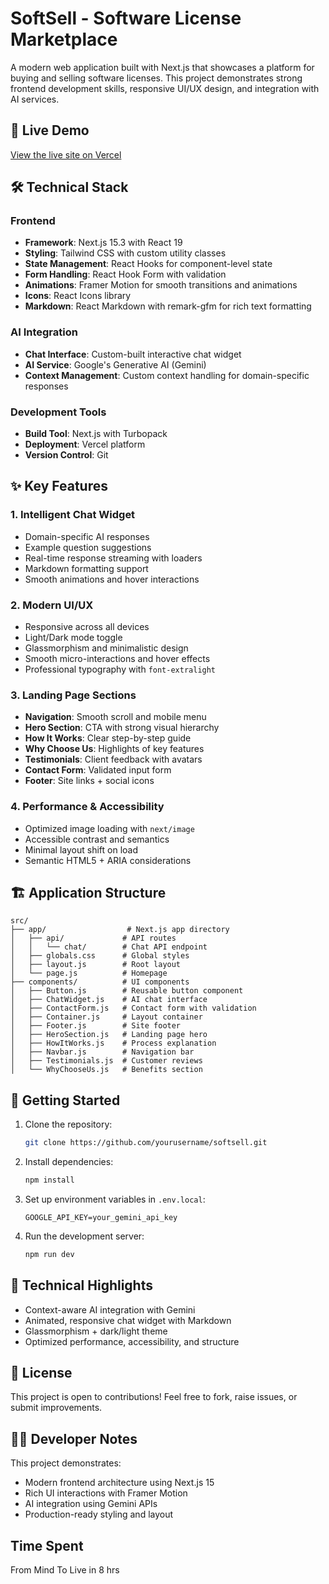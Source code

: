 # SoftSell - Software License Marketplace

A modern web application built with Next.js that showcases a platform for buying and selling software licenses. This project demonstrates strong frontend development skills, responsive UI/UX design, and integration with AI services.

## 🚀 Live Demo

[View the live site on Vercel](https://softsell-ayush-raj-0304s-projects.vercel.app/)

## 🛠️ Technical Stack

### Frontend
- **Framework**: Next.js 15.3 with React 19
- **Styling**: Tailwind CSS with custom utility classes
- **State Management**: React Hooks for component-level state
- **Form Handling**: React Hook Form with validation
- **Animations**: Framer Motion for smooth transitions and animations
- **Icons**: React Icons library
- **Markdown**: React Markdown with remark-gfm for rich text formatting

### AI Integration
- **Chat Interface**: Custom-built interactive chat widget
- **AI Service**: Google's Generative AI (Gemini)
- **Context Management**: Custom context handling for domain-specific responses

### Development Tools
- **Build Tool**: Next.js with Turbopack
- **Deployment**: Vercel platform
- **Version Control**: Git

## ✨ Key Features

### 1. Intelligent Chat Widget
- Domain-specific AI responses
- Example question suggestions
- Real-time response streaming with loaders
- Markdown formatting support
- Smooth animations and hover interactions

### 2. Modern UI/UX
- Responsive across all devices
- Light/Dark mode toggle
- Glassmorphism and minimalistic design
- Smooth micro-interactions and hover effects
- Professional typography with `font-extralight`

### 3. Landing Page Sections
- **Navigation**: Smooth scroll and mobile menu
- **Hero Section**: CTA with strong visual hierarchy
- **How It Works**: Clear step-by-step guide
- **Why Choose Us**: Highlights of key features
- **Testimonials**: Client feedback with avatars
- **Contact Form**: Validated input form
- **Footer**: Site links + social icons

### 4. Performance & Accessibility
- Optimized image loading with `next/image`
- Accessible contrast and semantics
- Minimal layout shift on load
- Semantic HTML5 + ARIA considerations

## 🏗️ Application Structure

```
src/
├── app/                  # Next.js app directory
│   ├── api/             # API routes
│   │   └── chat/        # Chat API endpoint
│   ├── globals.css      # Global styles
│   ├── layout.js        # Root layout
│   └── page.js          # Homepage
├── components/          # UI components
│   ├── Button.js        # Reusable button component
│   ├── ChatWidget.js    # AI chat interface
│   ├── ContactForm.js   # Contact form with validation
│   ├── Container.js     # Layout container
│   ├── Footer.js        # Site footer
│   ├── HeroSection.js   # Landing page hero
│   ├── HowItWorks.js    # Process explanation
│   ├── Navbar.js        # Navigation bar
│   ├── Testimonials.js  # Customer reviews
│   └── WhyChooseUs.js   # Benefits section
```

## 🚀 Getting Started

1. Clone the repository:
   ```bash
   git clone https://github.com/yourusername/softsell.git
   ```

2. Install dependencies:
   ```bash
   npm install
   ```

3. Set up environment variables in `.env.local`:
   ```env
   GOOGLE_API_KEY=your_gemini_api_key
   ```

4. Run the development server:
   ```bash
   npm run dev
   ```

## 🎯 Technical Highlights

- Context-aware AI integration with Gemini
- Animated, responsive chat widget with Markdown
- Glassmorphism + dark/light theme
- Optimized performance, accessibility, and structure

## 📝 License

This project is open to contributions! Feel free to fork, raise issues, or submit improvements.

## 👨‍💻 Developer Notes

This project demonstrates:
- Modern frontend architecture using Next.js 15
- Rich UI interactions with Framer Motion
- AI integration using Gemini APIs
- Production-ready styling and layout


## Time Spent
From Mind To Live in 8 hrs
